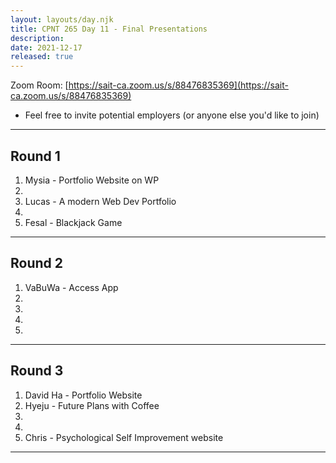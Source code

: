 ```yaml
---
layout: layouts/day.njk
title: CPNT 265 Day 11 - Final Presentations
description: 
date: 2021-12-17
released: true
---
```


Zoom Room: [https://sait-ca.zoom.us/s/88476835369](https://sait-ca.zoom.us/s/88476835369)
- Feel free to invite potential employers (or anyone else you'd like to join)

---

## Round 1
1. Mysia - Portfolio Website on WP
2. 
3. Lucas - A modern Web Dev Portfolio
4. 
5. Fesal - Blackjack Game

---

## Round 2
1. VaBuWa - Access App
2. 
3. 
4. 
5. 

---

## Round 3
1. David Ha - Portfolio Website
2. Hyeju - Future Plans with Coffee
3. 
4. 
5. Chris - Psychological Self Improvement website

---